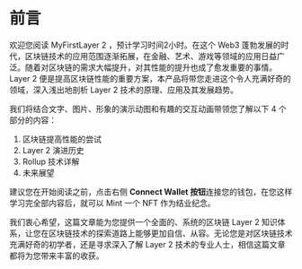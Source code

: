 # 前言

欢迎您阅读 MyFirstLayer 2 ，预计学习时间2小时。在这个 Web3 蓬勃发展的时代，区块链技术的应用范围逐渐拓展，在金融、艺术、游戏等领域的应用日益广泛。随着对区块链的需求大幅提升，对其性能的提升也成了愈发重要的事情。Layer 2 便是提高区块链性能的重要方案，本产品将带您走进这个令人充满好奇的领域，深入浅出地剖析 Layer 2 技术的原理、应用及其发展趋势。

我们将结合文字、图片、形象的演示动图和有趣的交互动画带领您了解以下 4 个部分的内容：

1. 区块链提高性能的尝试
2. Layer 2 演进历史
3. Rollup 技术详解
4. 未来展望

建议您在开始阅读之前，点击右侧 **Connect Wallet 按钮**连接您的钱包，在您这样学习完全部内容后，就可以 Mint 一个 NFT 作为结业纪念。

我们衷心希望，这篇文章能为您提供一个全面的、系统的区块链 Layer 2 知识体系，让您在区块链技术的探索道路上能够更加自信、从容。无论您是对区块链技术充满好奇的初学者，还是寻求深入了解 Layer 2 技术的专业人士，相信这篇文章都将为您带来丰富的收获。


